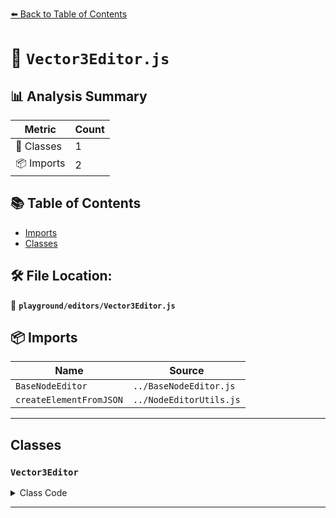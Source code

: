[⬅️ Back to Table of Contents](../../index.md)

# 📄 `Vector3Editor.js`

## 📊 Analysis Summary

| Metric | Count |
|--------|-------|
| 🧱 Classes | 1 |
| 📦 Imports | 2 |

## 📚 Table of Contents

- [Imports](#imports)
- [Classes](#classes)

## 🛠️ File Location:
📂 **`playground/editors/Vector3Editor.js`**

## 📦 Imports

| Name | Source |
|------|--------|
| `BaseNodeEditor` | `../BaseNodeEditor.js` |
| `createElementFromJSON` | `../NodeEditorUtils.js` |


---

## Classes

### `Vector3Editor`

<details><summary>Class Code</summary>

```ts
export class Vector3Editor extends BaseNodeEditor {

	constructor() {

		const { element, inputNode } = createElementFromJSON( {
			inputType: 'vec3',
			inputConnection: false
		} );

		super( 'Vector 3', inputNode, 325 );

		element.addEventListener( 'changeInput', () => this.invalidate() );

		this.add( element );

	}

}
```
</details>


---